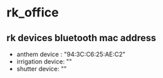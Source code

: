 # rk_office

## rk devices bluetooth mac address
- anthem device : "94:3C:C6:25:AE:C2"
- irrigation device: ""
- shutter device: ""